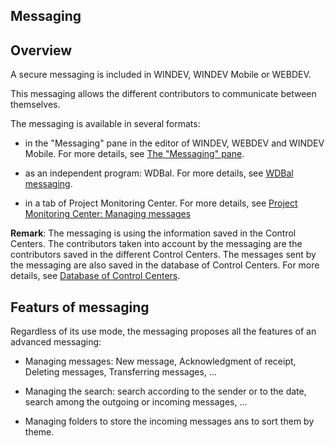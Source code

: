
## Messaging 
			



<a name="NOTE1"></a>
<a name="NOTE1_1"></a>


## Overview
<a name="overview_ELTTEXTE000092"></a>
A secure messaging is included in WINDEV, WINDEV Mobile or WEBDEV.

This messaging allows the different contributors to communicate between themselves.

The messaging is available in several formats:

- in the "Messaging" pane in the editor of WINDEV, WEBDEV and WINDEV Mobile. For more details, see [The "Messaging" pane](../Editeurs/2027021.md). 

- as an independent program: WDBal. For more details, see [WDBal messaging](../Editeurs/1410086599.md). 

- in a tab of Project Monitoring Center. For more details, see [Project Monitoring Center: Managing messages](../CCSuivi/3540726.md)




**Remark**: The messaging is using the information saved in the Control Centers. The contributors taken into account by the messaging are the contributors saved in the different Control Centers. The messages sent by the messaging are also saved in the database of Control Centers. For more details, see [Database of Control Centers](../CCSuivi/3540720.md).

<a name="NOTE2"></a>
<a name="NOTE2_1"></a>


## Featurs of messaging
<a name="featurs_messaging_ELTTEXTE000116"></a>
Regardless of its use mode, the messaging proposes all the features of an advanced messaging: 

- Managing messages: New message, Acknowledgment of receipt, Deleting messages, Transferring messages, ...

- Managing the search: search according to the sender or to the date, search among the outgoing or incoming messages, ...

- Managing folders to store the incoming messages ans to sort them by theme.





